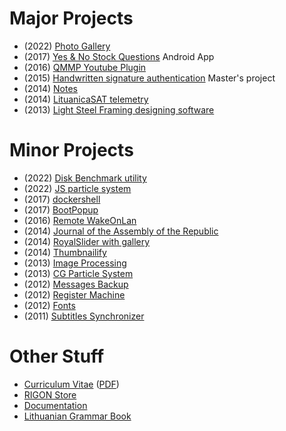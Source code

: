 # Major Projects

 - (2022) [Photo Gallery](photo-gallery)
 - (2017) [Yes & No Stock Questions](https://play.google.com/store/apps/details?id=tk.rigon.upsdownsquiz.android) <span class="badge">Android App</span>
 - (2016) [QMMP Youtube Plugin](http://www.qmmp-youtube.tk)
 - (2015) [Handwritten signature authentication](handwriting) <span class="badge">Master's project</span>
 - (2014) [Notes](http://spmdwe.rigon.uk)
 - (2014) [LituanicaSAT telemetry](lituanicasat-telemetry)
 - (2013) [Light Steel Framing designing software](lsf-designing-software)

# Minor Projects

 - (2022) [Disk Benchmark utility](https://rigon.github.io/disk-benchmark/)
 - (2022) [JS particle system](web-particle-system)
 - (2017) [dockershell](https://github.com/rigon/dockershell)
 - (2017) [BootPopup](https://rigon.github.io/bootpopup/)
 - (2016) [Remote WakeOnLan](remote-wakeonlan)
 - (2014) [Journal of the Assembly of the Republic](journal-assembly-republic)
 - (2014) [RoyalSlider with gallery](royalslider-gallery)
 - (2014) [Thumbnailify](thumbnailify)
 - (2013) [Image Processing](image-proc)
 - (2013) [CG Particle System](cg-particle-system)
 - (2012) [Messages Backup](messages-backup)
 - (2012) [Register Machine](register-machine)
 - (2012) [Fonts](fonts)
 - (2011) [Subtitles Synchronizer](subtitles-synchronizer)

# Other Stuff

 - [Curriculum Vitae](files/home/CV-20180104-RicardoGoncalves-EN.htm) ([PDF](files/home/CV-20170630-RicardoGoncalves-EN.pdf))
 - [RIGON Store](https://store.rigon.uk)
 - [Documentation](https://docs.rigon.uk)
 - [Lithuanian Grammar Book](files/lithuanian-grammar-book/index.html)